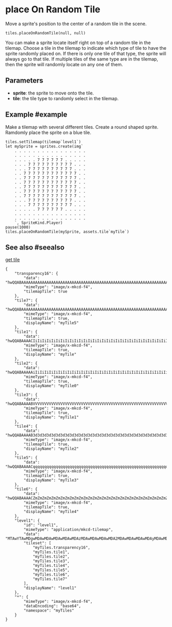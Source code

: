 # place On Random Tile

Move a sprite's position to the center of a random tile in the scene.

```sig
tiles.placeOnRandomTile(null, null)
```

You can make a sprite locate itself right on top of a random tile in the tilemap. Choose a tile in the tilemap to indicate which type of tile to have the sprite randomly placed on. If there is only one tile of that type, the sprite will always go to that tile. If multiple tiles of the same type are in the tilemap, then the sprite will randomly locate on any one of them.

## Parameters

* **sprite**: the sprite to move onto the tile.
* **tile**: the tile type to randomly select in the tilemap.

## Example #example

Make a tilemap with several different tiles. Create a round shaped sprite. Ramdomly place the sprite on a blue tile.

```blocks
tiles.setTilemap(tilemap`level1`)
let mySprite = sprites.create(img`
    . . . . . . . . . . . . . . . . 
    . . . . . . . . . . . . . . . . 
    . . . . . 7 7 7 7 7 7 . . . . . 
    . . . 7 7 7 7 7 7 7 7 7 7 . . . 
    . . . 7 7 7 7 7 7 7 7 7 7 . . . 
    . . 7 7 7 7 7 7 7 7 7 7 7 7 . . 
    . . 7 7 7 7 7 7 7 7 7 7 7 7 . . 
    . . 7 7 7 7 7 7 7 7 7 7 7 7 . . 
    . . 7 7 7 7 7 7 7 7 7 7 7 7 . . 
    . . 7 7 7 7 7 7 7 7 7 7 7 7 . . 
    . . 7 7 7 7 7 7 7 7 7 7 7 7 . . 
    . . . 7 7 7 7 7 7 7 7 7 7 . . . 
    . . . 7 7 7 7 7 7 7 7 7 7 . . . 
    . . . . . 7 7 7 7 7 7 . . . . . 
    . . . . . . . . . . . . . . . . 
    . . . . . . . . . . . . . . . . 
    `, SpriteKind.Player)
pause(1000)
tiles.placeOnRandomTile(mySprite, assets.tile`myTile`)
```

## See also #seealso

[get tile](/reference/scene/get-tile)

```jres
{
    "transparency16": {
        "data": "hwQQABAAAAAAAAAAAAAAAAAAAAAAAAAAAAAAAAAAAAAAAAAAAAAAAAAAAAAAAAAAAAAAAAAAAAAAAAAAAAAAAAAAAAAAAAAAAAAAAAAAAAAAAAAAAAAAAAAAAAAAAAAAAAAAAAAAAAAAAAAAAAAAAAAAAAAAAAAAAAAAAAAAAAAAAAAAAAAAAA==",
        "mimeType": "image/x-mkcd-f4",
        "tilemapTile": true
    },
    "tile7": {
        "data": "hwQQABAAAAAAAAAAAAAAAAAAAAAAAAAAAAAAAAAAAAAAAAAAAAAAAAAAAAAAAAAAAAAAAAAAAAAAAAAAAAAAAAAAAAAAAAAAAAAAAAAAAAAAAAAAAAAAAAAAAAAAAAAAAAAAAAAAAAAAAAAAAAAAAAAAAAAAAAAAAAAAAAAAAAAAAAAAAAAAAA==",
        "mimeType": "image/x-mkcd-f4",
        "tilemapTile": true,
        "displayName": "myTile5"
    },
    "tile1": {
        "data": "hwQQABAAAACIiIiIiIiIiIiIiIiIiIiIiIiIiIiIiIiIiIiIiIiIiIiIiIiIiIiIiIiIiIiIiIiIiIiIiIiIiIiIiIiIiIiIiIiIiIiIiIiIiIiIiIiIiIiIiIiIiIiIiIiIiIiIiIiIiIiIiIiIiIiIiIiIiIiIiIiIiIiIiIiIiIiIiIiIiA==",
        "mimeType": "image/x-mkcd-f4",
        "tilemapTile": true,
        "displayName": "myTile"
    },
    "tile2": {
        "data": "hwQQABAAAAAiIiIiIiIiIiIiIiIiIiIiIiIiIiIiIiIiIiIiIiIiIiIiIiIiIiIiIiIiIiIiIiIiIiIiIiIiIiIiIiIiIiIiIiIiIiIiIiIiIiIiIiIiIiIiIiIiIiIiIiIiIiIiIiIiIiIiIiIiIiIiIiIiIiIiIiIiIiIiIiIiIiIiIiIiIg==",
        "mimeType": "image/x-mkcd-f4",
        "tilemapTile": true,
        "displayName": "myTile0"
    },
    "tile3": {
        "data": "hwQQABAAAABVVVVVVVVVVVVVVVVVVVVVVVVVVVVVVVVVVVVVVVVVVVVVVVVVVVVVVVVVVVVVVVVVVVVVVVVVVVVVVVVVVVVVVVVVVVVVVVVVVVVVVVVVVVVVVVVVVVVVVVVVVVVVVVVVVVVVVVVVVVVVVVVVVVVVVVVVVVVVVVVVVVVVVVVVVQ==",
        "mimeType": "image/x-mkcd-f4",
        "tilemapTile": true,
        "displayName": "myTile1"
    },
    "tile4": {
        "data": "hwQQABAAAAB3d3d3d3d3d3d3d3d3d3d3d3d3d3d3d3d3d3d3d3d3d3d3d3d3d3d3d3d3d3d3d3d3d3d3d3d3d3d3d3d3d3d3d3d3d3d3d3d3d3d3d3d3d3d3d3d3d3d3d3d3d3d3d3d3d3d3d3d3d3d3d3d3d3d3d3d3d3d3d3d3d3d3d3d3dw==",
        "mimeType": "image/x-mkcd-f4",
        "tilemapTile": true,
        "displayName": "myTile2"
    },
    "tile5": {
        "data": "hwQQABAAAACqqqqqqqqqqqqqqqqqqqqqqqqqqqqqqqqqqqqqqqqqqqqqqqqqqqqqqqqqqqqqqqqqqqqqqqqqqqqqqqqqqqqqqqqqqqqqqqqqqqqqqqqqqqqqqqqqqqqqqqqqqqqqqqqqqqqqqqqqqqqqqqqqqqqqqqqqqqqqqqqqqqqqqqqqqg==",
        "mimeType": "image/x-mkcd-f4",
        "tilemapTile": true,
        "displayName": "myTile3"
    },
    "tile6": {
        "data": "hwQQABAAAACZmZmZmZmZmZmZmZmZmZmZmZmZmZmZmZmZmZmZmZmZmZmZmZmZmZmZmZmZmZmZmZmZmZmZmZmZmZmZmZmZmZmZmZmZmZmZmZmZmZmZmZmZmZmZmZmZmZmZmZmZmZmZmZmZmZmZmZmZmZmZmZmZmZmZmZmZmZmZmZmZmZmZmZmZmQ==",
        "mimeType": "image/x-mkcd-f4",
        "tilemapTile": true,
        "displayName": "myTile4"
    },
    "level1": {
        "id": "level1",
        "mimeType": "application/mkcd-tilemap",
        "data": "MTAwYTAwMDgwMDAwMDAwMDAwMDAwMDAzMDAwMDAwMDAwMDA2MDAwMDAwMDAwMDAyMDAwMDAxMDAwMDAwMDAwMDAwMDAwMDAwMDAwMDAwMDAwMDAwMDAwMDAwMDMwMDAwMDAwMDAwMDAwMDA1MDAwMDAwMDAwMTAwMDAwMDAwMDAwMDA0MDAwMDAwMDAwMDAwMDYwMDAwMDAwMDAwMDAwMDAwMDAwMDAwMDAwMDAwMDAwMDAwMDAwMDAwMDAwMDAwMDAwMDAwMDAwMDAwMDAwMDAwMDAwMDAwMDAwMDAwMDAwMDAwMDAwMDAwMDAwMDAwMDAwMDAwMDAwMA==",
        "tileset": [
            "myTiles.transparency16",
            "myTiles.tile1",
            "myTiles.tile2",
            "myTiles.tile3",
            "myTiles.tile4",
            "myTiles.tile5",
            "myTiles.tile6",
            "myTiles.tile7"
        ],
        "displayName": "level1"
    },
    "*": {
        "mimeType": "image/x-mkcd-f4",
        "dataEncoding": "base64",
        "namespace": "myTiles"
    }
}
```